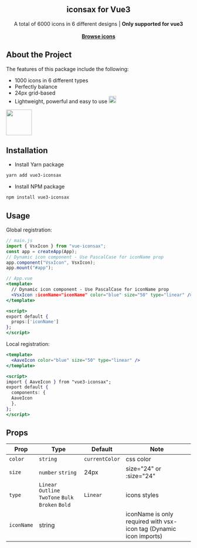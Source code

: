 <article ><a name="user-content-readme-top"></a></p>

<div align="center">
  <h1 align="center"></a>iconsax for Vue3</h1>
  <p align="center">
    A total of 6000 icons in 6 different designs | <strong>Only supported for vue3</strong>
    <br>
    <br>
    <a href="https://vue-iconsax-preview.vercel.app/"><strong> Browse icons</strong></a>
  </p>
</div>

# About the Project

The features of this package include the following:

- 1000 icons in 6 different types
- Perfectly balance
- 24px grid-based
- Lightweight, powerful and easy to use
  <g-emoji class="g-emoji" alias="smile" fallback-src="https://github.githubassets.com/images/icons/emoji/unicode/1f604.png"><img class="emoji" alt="smile" src="https://github.githubassets.com/images/icons/emoji/unicode/1f604.png" width="20" height="20"></g-emoji>

<a href="https://vuejs.org/" rel="nofollow"><img src="https://www.cdnlogo.com/logos/v/92/vue-js.svg" width="70" height="70"></a>

# Installation

- Install Yarn package

```bash
yarn add vue3-iconsax
```

- Install NPM package

```bash
npm install vue3-iconsax
```

## Usage

Global registration:

```jsx
// main.js
import { VsxIcon } from "vue-iconsax";
const app = createApp(App);
// Dynamic icon component - Use PascalCase for iconName prop
app.component("VsxIcon", VsxIcon);
app.mount("#app");
```

```jsx
// App.vue
<template>
  // Dynamic icon component - Use PascalCase for iconName prop
  <VsxIcon :iconName="iconName" color="blue" size="50" type="linear" />
</template>

<script>
export default {
  props:['iconName']
};
</script>
```

Local registration:

```jsx
<template>
  <AaveIcon color="blue" size="50" type="linear" />
</template>

<script>
import { AaveIcon } from "vue3-iconsax";
export default {
  components: {
  AaveIcon
  },
};
</script>
```

## Props

| Prop       | Type                                                | Default        | Note                                                               |
| ---------- | --------------------------------------------------- | -------------- | ------------------------------------------------------------------ |
| `color`    | `string`                                            | `currentColor` | css color                                                          |
| `size`     | `number` `string`                                   | 24px           | size="24" or :size="24"                                            |
| `type`     | `Linear` `Outline` `TwoTone` `Bulk` `Broken` `Bold` | `Linear`       | icons styles                                                       |
| `iconName` | string                                              |                | iconName is only required with vsx-icon tag (Dynamic icon imports) |

</article >
